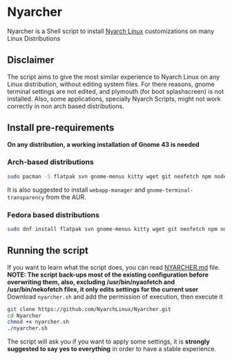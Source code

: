 # Nyarcher
Nyarcher is a Shell script to install [Nyarch Linux](https://github.com/NyarchLinux/NyarchLinux) customizations on many Linux Distributions

## Disclaimer
The script aims to give the most similar experience to Nyarch Linux on any Linux distribution, without editing system files. For there reasons, gnome terminal settings are not edited, and plymouth (for boot splashscreen) is not installed.
Also, some applications, specially Nyarch Scripts, might not work correctly in non arch based distributions.
## Install pre-requirements
**On any distribution, a working installation of Gnome 43 is needed**

### Arch-based distributions
```bash
sudo pacman -S flatpak svn gnome-menus kitty wget git neofetch npm nodejs btop gnome-menus gnome-shell-extensions
```
It is also suggested to install `webapp-manager` and `gnome-terminal-transparency` from the AUR.

### Fedora based distributions
```bash
sudo dnf install flatpak svn gnome-menus kitty wget git neofetch npm nodejs btop gnome-menus gnome-extensions-app
```

## Running the script 
If you want to learn what the script does, you can read [NYARCHER.md](https://github.com/NyarchLinux/Nyarcher/blob/main/NYARCHER.md) file.
<br />
**NOTE: The script back-ups most of the existing configuration before overwriting them, also, excluding /usr/bin/nyaofetch and /usr/bin/nekofetch files, it only edits settings for the current user**
<br />
Download `nyarcher.sh` and add the permission of execution, then execute it
```bash
git clone https://github.com/NyarchLinux/Nyarcher.git
cd Nyarcher
chmod +x nyarcher.sh
./nyarcher.sh
```
The script will ask you if you want to apply some settings, it is **strongly suggested to say yes to everything** in order to have a stable experience.
